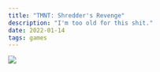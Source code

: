 ```yaml
---
title: "TMNT: Shredder's Revenge"
description: "I'm too old for this shit."
date: 2022-01-14
tags: games
---
```



![](/images/tmnt.webp)